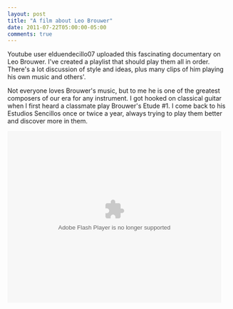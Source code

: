```yaml
---
layout: post
title: "A film about Leo Brouwer"
date: 2011-07-22T05:00:00-05:00
comments: true
---
```


Youtube user elduendecillo07 uploaded this fascinating documentary on Leo Brouwer. I've created a playlist that should play them all in order. There's a lot discussion of style and ideas, plus many clips of him playing his own music and others'.

Not everyone loves Brouwer's music, but to me he is one of the greatest composers of our era for any instrument. I got hooked on classical guitar when I first heard a classmate play Brouwer's Etude #1. I come back to his Estudios Sencillos once or twice a year, always trying to play them better and discover more in them. 

<object height="385" width="480"><param name="movie" value="http://www.youtube.com/p/B285FECD0753B59F?version=3&hl=en_US&fs=1"></param><param name="allowFullScreen" value="true"></param><param name="allowscriptaccess" value="always"></param><embed src="http://www.youtube.com/p/B285FECD0753B59F?version=3&hl=en_US&fs=1" type="application/x-shockwave-flash" width="480" height="385" allowscriptaccess="always" allowfullscreen="true"></embed></object>

